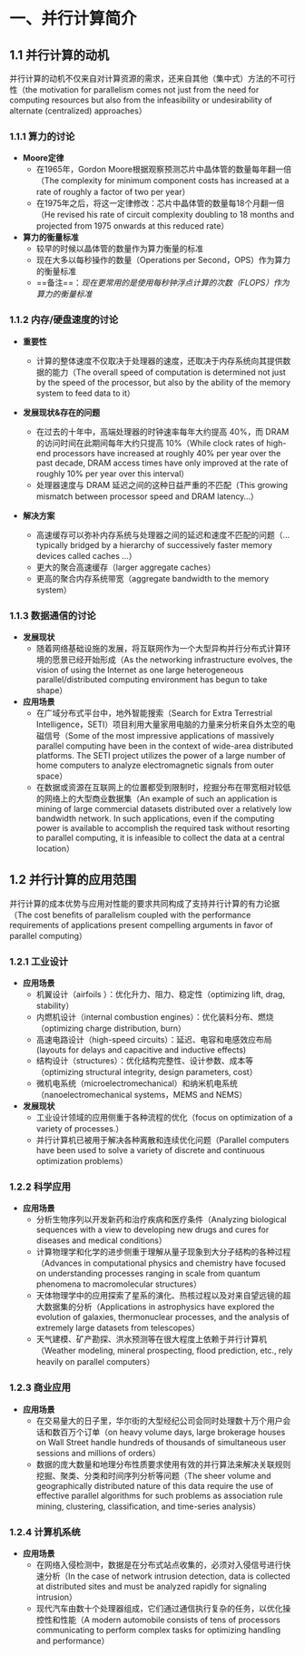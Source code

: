 # 一、并行计算简介

## 1.1 并行计算的动机

并行计算的动机不仅来自对计算资源的需求，还来自其他（集中式）方法的不可行性（the motivation for parallelism comes not just from the need for computing resources but also from the infeasibility or undesirability of alternate (centralized) approaches）

### 1.1.1 算力的讨论

- **Moore定律**
  - 在1965年，Gordon Moore根据观察预测芯片中晶体管的数量每年翻一倍（The complexity for minimum component costs has increased at a rate of roughly a factor of two per year）
  - 在1975年之后，将这一定律修改：芯片中晶体管的数量每18个月翻一倍（He revised his rate of circuit complexity doubling to 18 months and projected from 1975 onwards at this reduced rate）
- **算力的衡量标准**
  - 较早的时候以晶体管的数量作为算力衡量的标准
  - 现在大多以每秒操作的数量（Operations per Second，OPS）作为算力的衡量标准
  - ==备注==：*现在更常用的是使用每秒钟浮点计算的次数（FLOPS）作为算力的衡量标准*

### 1.1.2 内存/硬盘速度的讨论

- **重要性**
  - 计算的整体速度不仅取决于处理器的速度，还取决于内存系统向其提供数据的能力（The overall speed of computation is determined not just by the speed of the processor, but also by the ability of the memory system to feed data to it）
- **发展现状&存在的问题**
  - 在过去的十年中，高端处理器的时钟速率每年大约提高 40%，而 DRAM 的访问时间在此期间每年大约只提高 10%（While clock rates of high-end processors have increased at roughly 40% per year over the past decade, DRAM access times have only improved at the rate of roughly 10% per year over this interval）
  - 处理器速度与 DRAM 延迟之间的这种日益严重的不匹配（This growing mismatch between processor speed and DRAM latency…）

- **解决方案**
  - 高速缓存可以弥补内存系统与处理器之间的延迟和速度不匹配的问题（… typically bridged by a hierarchy of successively faster memory devices called caches …）
  - 更大的聚合高速缓存（larger aggregate caches）
  - 更高的聚合内存系统带宽（aggregate bandwidth to the memory system）


### 1.1.3 数据通信的讨论

- **发展现状**
  - 随着网络基础设施的发展，将互联网作为一个大型异构并行分布式计算环境的愿景已经开始形成（As the networking infrastructure evolves, the vision of using the Internet as one large heterogeneous parallel/distributed computing environment has begun to take shape）
- **应用场景** 
  - 在广域分布式平台中，地外智能搜索（Search for Extra Terrestrial Intelligence，SETI）项目利用大量家用电脑的力量来分析来自外太空的电磁信号（Some of the most impressive applications of massively parallel computing have been in the context of wide-area distributed platforms. The SETI  project utilizes the power of a large number of home computers to analyze electromagnetic signals from outer space）
  - 在数据或资源在互联网上的位置都受到限制时，挖掘分布在带宽相对较低的网络上的大型商业数据集（An example of such an application is mining of large commercial datasets distributed over a relatively low bandwidth network. In such applications, even if the computing power is available to accomplish the required task without resorting to parallel computing, it is infeasible to collect the data at a central location）

## 1.2 并行计算的应用范围

并行计算的成本优势与应用对性能的要求共同构成了支持并行计算的有力论据（The cost benefits of parallelism coupled with the performance requirements of applications present compelling arguments in favor of parallel computing）

### 1.2.1 工业设计

- **应用场景**
  - 机翼设计（airfoils ）：优化升力、阻力、稳定性（optimizing lift, drag, stability）
  - 内燃机设计（internal combustion engines）：优化装料分布、燃烧（optimizing charge distribution, burn）
  - 高速电路设计（high-speed circuits）：延迟、电容和电感效应布局 (layouts for delays and capacitive and inductive effects)
  - 结构设计（structures）：优化结构完整性、设计参数、成本等（optimizing structural integrity, design parameters, cost）
  - 微机电系统（microelectromechanical）和纳米机电系统（nanoelectromechanical systems，MEMS  and NEMS）
- **发展现状**
  - 工业设计领域的应用侧重于各种流程的优化（focus on optimization of a variety of processes.）
  - 并行计算机已被用于解决各种离散和连续优化问题（Parallel computers have been used to solve a variety of discrete and continuous optimization problems）

### 1.2.2 科学应用

- **应用场景**
  - 分析生物序列以开发新药和治疗疾病和医疗条件（Analyzing biological sequences with a view to developing new drugs and cures for diseases and medical conditions）
  - 计算物理学和化学的进步侧重于理解从量子现象到大分子结构的各种过程（Advances in computational physics and chemistry have focused on understanding processes ranging in scale from quantum phenomena to macromolecular structures）
  - 天体物理学中的应用探索了星系的演化、热核过程以及对来自望远镜的超大数据集的分析（Applications in astrophysics have explored the evolution of galaxies, thermonuclear processes, and the analysis of extremely large datasets from telescopes）
  - 天气建模、矿产勘探、洪水预测等在很大程度上依赖于并行计算机（Weather modeling, mineral prospecting, flood prediction, etc., rely heavily on parallel computers）

### 1.2.3 商业应用

- **应用场景**
  - 在交易量大的日子里，华尔街的大型经纪公司会同时处理数十万个用户会话和数百万个订单（on heavy volume days, large brokerage houses on Wall Street handle hundreds of thousands of simultaneous user sessions and millions of orders）
  - 数据的庞大数量和地理分布性质要求使用有效的并行算法来解决关联规则挖掘、聚类、分类和时间序列分析等问题（The sheer volume and geographically distributed nature of this data require the use of effective parallel algorithms for such problems as association rule mining, clustering, classification, and time-series analysis）

### 1.2.4 计算机系统

- **应用场景**
  - 在网络入侵检测中，数据是在分布式站点收集的，必须对入侵信号进行快速分析（In the case of network intrusion detection, data is collected at distributed sites and must be analyzed rapidly for signaling intrusion）
  - 现代汽车由数十个处理器组成，它们通过通信执行复杂的任务，以优化操控性和性能（A modern automobile consists of tens of processors communicating to perform complex tasks for optimizing handling and performance）
